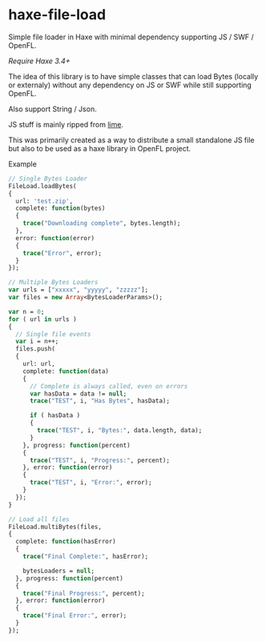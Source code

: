 # haxe-file-load
Simple file loader in Haxe with minimal dependency supporting JS / SWF / OpenFL.

*Require Haxe 3.4+*

The idea of this library is to have simple classes that can load Bytes (locally or externaly) without any dependency on JS or SWF while still supporting OpenFL.

Also support String / Json.

JS stuff is mainly ripped from [lime](https://github.com/openfl/lime/).

This was primarily created as a way to distribute a small standalone JS file but also to be used as a haxe library in OpenFL project.

Example
```haxe
// Single Bytes Loader
FileLoad.loadBytes(
{
  url: 'test.zip',
  complete: function(bytes)
  {
    trace("Downloading complete", bytes.length);
  },
  error: function(error)
  {
    trace("Error", error);
  }
});

// Multiple Bytes Loaders
var urls = ["xxxxx", "yyyyy", "zzzzz"];
var files = new Array<BytesLoaderParams>();

var n = 0;
for ( url in urls )
{
  // Single file events
  var i = n++;
  files.push(
  {
    url: url,
    complete: function(data)
    {
      // Complete is always called, even on errors
      var hasData = data != null;
      trace("TEST", i, "Has Bytes", hasData);

      if ( hasData )
      {
        trace("TEST", i, "Bytes:", data.length, data);
      }
    }, progress: function(percent)
    {
      trace("TEST", i, "Progress:", percent);
    }, error: function(error)
    {
      trace("TEST", i, "Error:", error);
    }
  });
}

// Load all files
FileLoad.multiBytes(files,
{
  complete: function(hasError)
  {
    trace("Final Complete:", hasError);

    bytesLoaders = null;
  }, progress: function(percent)
  {
    trace("Final Progress:", percent);
  }, error: function(error)
  {
    trace("Final Error:", error);
  }
});
```